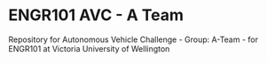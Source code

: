 # ENGR101 AVC - A Team
Repository for Autonomous Vehicle Challenge - Group: A-Team - for ENGR101 at Victoria University of Wellington
